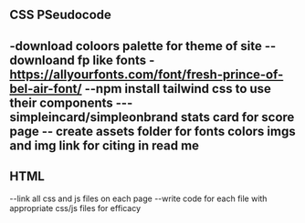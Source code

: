 ## CSS PSeudocode
-download coloors palette for theme of site
--downloand fp like fonts -https://allyourfonts.com/font/fresh-prince-of-bel-air-font/
--npm install tailwind css to use their components
---simpleincard/simpleonbrand stats card for score page
-- create assets folder for fonts colors imgs and img link for citing in read me
--
## HTML
--link all css and js files on each page
--write code for each file with appropriate css/js files for efficacy